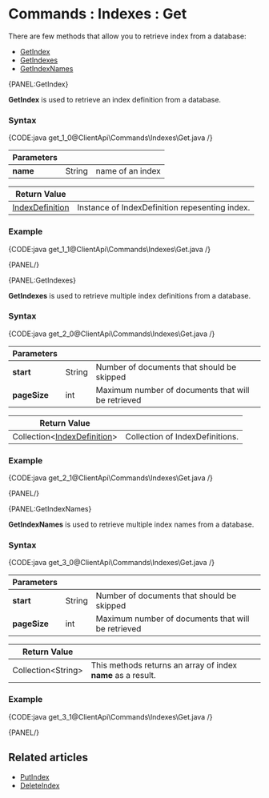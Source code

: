 # Commands : Indexes : Get

There are few methods that allow you to retrieve index from a database:   
- [GetIndex](../../../client-api/commands/indexes/get#getindex)   
- [GetIndexes](../../../client-api/commands/indexes/get#getindexes)   
- [GetIndexNames](../../../client-api/commands/indexes/get#getindexnames)   

{PANEL:GetIndex}

**GetIndex** is used to retrieve an index definition from a database.

### Syntax

{CODE:java get_1_0@ClientApi\Commands\Indexes\Get.java /}

| Parameters | | |
| ------------- | ------------- | ----- |
| **name** | String | name of an index |

| Return Value | |
| ------------- | ----- |
| [IndexDefinition](../../../glossary/indexes/index-definition) | Instance of IndexDefinition repesenting index. |

### Example

{CODE:java get_1_1@ClientApi\Commands\Indexes\Get.java /}

{PANEL/}

{PANEL:GetIndexes}

**GetIndexes** is used to retrieve multiple index definitions from a database.

### Syntax

{CODE:java get_2_0@ClientApi\Commands\Indexes\Get.java /}

| Parameters | | |
| ------------- | ------------- | ----- |
| **start** | String | Number of documents that should be skipped |
| **pageSize** | int | Maximum number of documents that will be retrieved  |

| Return Value | |
| ------------- | ----- |
| Collection&lt;[IndexDefinition](../../../glossary/indexes/index-definition)&gt; | Collection of IndexDefinitions. |

### Example

{CODE:java get_2_1@ClientApi\Commands\Indexes\Get.java /}

{PANEL/}

{PANEL:GetIndexNames}

**GetIndexNames** is used to retrieve multiple index names from a database.

### Syntax

{CODE:java get_3_0@ClientApi\Commands\Indexes\Get.java /}

| Parameters | | |
| ------------- | ------------- | ----- |
| **start** | String | Number of documents that should be skipped |
| **pageSize** | int | Maximum number of documents that will be retrieved |

| Return Value | |
| ------------- | ----- |
| Collection&lt;String&gt; | This methods returns an array of index **name** as a result. |

### Example

{CODE:java get_3_1@ClientApi\Commands\Indexes\Get.java /}

{PANEL/}

## Related articles

- [PutIndex](../../../client-api/commands/indexes/put)  
- [DeleteIndex](../../../client-api/commands/indexes/delete)  